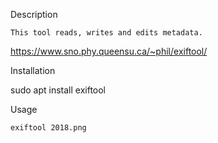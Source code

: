 Description

	This tool reads, writes and edits metadata.

https://www.sno.phy.queensu.ca/~phil/exiftool/


Installation

sudo apt install exiftool

Usage

	exiftool 2018.png
